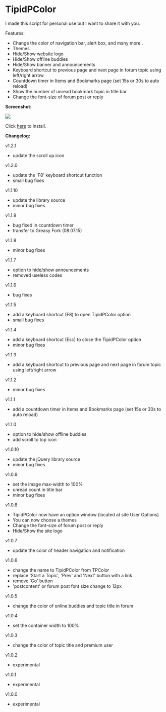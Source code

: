 TipidPColor
===========


I made this script for personal use but I want to share it with you.


Features:

- Change the color of navigation bar, alert box, and many more..
- Themes
- Hide/Show website logo
- Hide/Show offline buddies
- Hide/Show banner and announcements
- Keyboard shortcut to previous page and next page in forum topic using left/right arrow
- Countdown timer in Items and Bookmarks page (set 15s or 30s to auto reload)
- Show the number of unread bookmark topic in title bar
- Change the font-size of forum post or reply

<b>Screenshot:</b>

<img src="http://i.imgur.com/lG3to25.jpg">

Click <a href="https://greasyfork.org/en/scripts/11550-tipidpcolor">here</a> to install.

<b>Changelog:</b>

v1.2.1
- update the scroll up icon

v1.2.0
- update the 'F8' keyboard shortcut function
- small bug fixes

v1.1.10 
- update the library source
- minor bug fixes

v1.1.9
- bug fixed in countdown timer
- transfer to Greasy Fork (08.07.15)

v1.1.8
- minor bug fixes

v1.1.7
- option to hide/show announcements
- removed useless codes

v1.1.6
- bug fixes

v1.1.5
- add a keyboard shortcut (F8) to open TipidPColor option
- small bug fixes

v1.1.4
- add a keyboard shortcut (Esc) to close the TipidPColor option
- minor bug fixes

v1.1.3
- add a keyboard shortcut to previous page and next page in forum topic using left/right arrow

v1.1.2
- minor bug fixes

v1.1.1
- add a countdown timer in Items and Bookmarks page (set 15s or 30s to auto reload)

v1.1.0
- option to hide/show offline buddies
- add scroll to top icon

v1.0.10
- update the jQuery library source
- minor bug fixes

v1.0.9
- set the image max-width to 100%
- unread count in title bar
- minor bug fixes

v1.0.8
- TipidPColor now have an option window (located at site User Options)
- You can now choose a themes
- Change the font-size of forum post or reply
- Hide/Show the site logo

v1.0.7
- update the color of header navigation and notification

v1.0.6
- change the name to TipidPColor from TPColor
- replace 'Start a Topic', 'Prev' and 'Next' button with a link
- remove 'Go' button
- 'postcontent' or forum post font size change to 12px

v1.0.5
- change the color of online buddies and topic title in forum

v1.0.4
- set the container width to 100%

v1.0.3
- change the color of topic title and premium user

v1.0.2
- experimental

v1.0.1
- experimental

v1.0.0
- experimental


